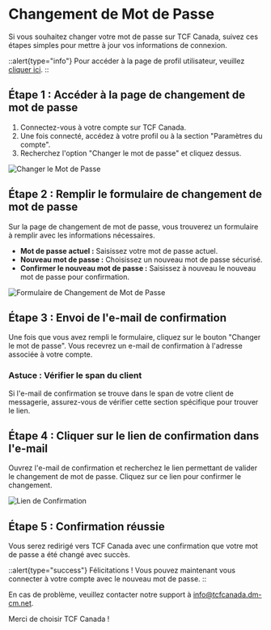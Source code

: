# Changement de Mot de Passe

Si vous souhaitez changer votre mot de passe sur TCF Canada, suivez ces étapes simples pour mettre à jour vos informations de connexion.

::alert{type="info"}
Pour accéder à la page de profil utilisateur, veuillez [cliquer ici](https://tcfcanada.dm-cm.net/profile).
::

## Étape 1 : Accéder à la page de changement de mot de passe

1. Connectez-vous à votre compte sur TCF Canada.
2. Une fois connecté, accédez à votre profil ou à la section "Paramètres du compte".
3. Recherchez l'option "Changer le mot de passe" et cliquez dessus.

![Changer le Mot de Passe](lien-vers-votre-image-changer-mot-de-passe.png)

## Étape 2 : Remplir le formulaire de changement de mot de passe

Sur la page de changement de mot de passe, vous trouverez un formulaire à remplir avec les informations nécessaires.

- **Mot de passe actuel :** Saisissez votre mot de passe actuel.
- **Nouveau mot de passe :** Choisissez un nouveau mot de passe sécurisé.
- **Confirmer le nouveau mot de passe :** Saisissez à nouveau le nouveau mot de passe pour confirmation.

![Formulaire de Changement de Mot de Passe](lien-vers-votre-image-formulaire-changer-mot-de-passe.png)

## Étape 3 : Envoi de l'e-mail de confirmation

Une fois que vous avez rempli le formulaire, cliquez sur le bouton "Changer le mot de passe". Vous recevrez un e-mail de confirmation à l'adresse associée à votre compte.

### Astuce : Vérifier le span du client

Si l'e-mail de confirmation se trouve dans le span de votre client de messagerie, assurez-vous de vérifier cette section spécifique pour trouver le lien.

## Étape 4 : Cliquer sur le lien de confirmation dans l'e-mail

Ouvrez l'e-mail de confirmation et recherchez le lien permettant de valider le changement de mot de passe. Cliquez sur ce lien pour confirmer le changement.

![Lien de Confirmation](lien-vers-votre-image-lien-confirmation-changer-mot-de-passe.png)

## Étape 5 : Confirmation réussie

Vous serez redirigé vers TCF Canada avec une confirmation que votre mot de passe a été changé avec succès.

::alert{type="success"}
Félicitations ! Vous pouvez maintenant vous connecter à votre compte avec le nouveau mot de passe.
::

En cas de problème, veuillez contacter notre support à info@tcfcanada.dm-cm.net.

Merci de choisir TCF Canada !
